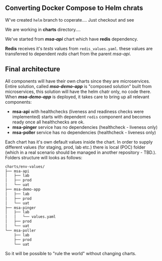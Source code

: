 ## Converting Docker Compose to Helm chrats
W've created `helm` branch to coperate....
Just checkout and see  

We are working in __charts__ directory....  

We've started from ___msa-api___ chart which have __redis__ dependency.

__Redis__ receives it's _tests_ values from `redis_values.yaml`.
these values are transferred to dependent _redis_ chart from the parent _msa-api_.

## Final architecture

All components will have their own charts since they are microservices.  
Entire solution, called ___msa-demo-app___ is "composed solution" built from microservices, this solution will have
the helm chatr only, no code there.  
When ___msa-demo-app___ is deployed, it takes care to bring up all relevant components:  
* __msa-api__ with healthchecks (liveness and readiness checks were implemented) starts with dependent `redis` component and becomes ready once all healthchecks are ok.
* __msa-pinger__ service has no dependencies (healthcheck - liveness only)
* __msa-poller__ service has no dependencies (healthcheck - liveness only)

Each chart has it's own default values inside the chart. In order to supply different values (for staging, prod, lab etc.) there is local (POC) folder (which in a real scenario should be managed in another repository - TBD.).  
Folders structure will looks as follows:

```bash
charts/env-values/
├── msa-api
│   ├── lab
│   ├── prod
│   └── uat
├── msa-demo-app
│   ├── lab
│   ├── prod
│   └── uat
├── msa-pinger
│   ├── lab
│   │   └── values.yaml
│   ├── prod
│   └── uat
└── msa-poller
    ├── lab
    ├── prod
    └── uat
```

So it will be possible to "rule the world" without changing charts.
